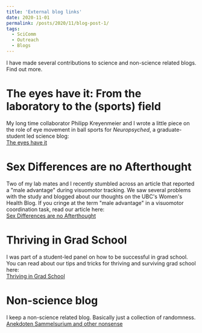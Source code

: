 ```yaml
---
title: 'External blog links'
date: 2020-11-01
permalink: /posts/2020/11/blog-post-1/
tags:
  - SciComm
  - Outreach
  - Blogs
---
```

I have made several contributions to science and non-science related blogs. Find out more. 

The eyes have it: From the laboratory to the (sports) field 
======
My long time collaborator Philipp Kreyenmeier and I wrote a little piece on the role of eye movement in ball sports for <i>Neuropsyched</i>, a graduate-student led science blog:<br>
<a href= "https://www.neuropsyched.ca/fall-2021/the-eyes-have-it-from-the-lab-to-the-sports-field"> The eyes have it </a>

Sex Differences are no Afterthought
======
Two of my lab mates and I recently stumbled across an article that reported a "male advantage" during visuomotor tracking. We saw several problems with the study and blogged about our thoughts on the UBC's Women's Health Blog. If you cringe at the term "male advantage" in a visuomotor coordination task, read our article here:<br>
<a href= "https://womenshealthresearch.ubc.ca/sex-differences-are-no-afterthought"> Sex Differences are no Afterthought </a>

Thriving in Grad School
======
I was part of a student-led panel on how to be successful in grad school. You can read about our tips and tricks for thriving and surviving grad school here: <br>
<a href= "https://neuroscience.centreforbrainhealth.ca/tips-and-tricks-thriving-grad-school"> Thriving in Grad School </a>

Non-science blog
======
I keep a non-science related blog. Basically just a collection of randomness.<br>
<a href= "http://ookenfooken.blogspot.com"> Anekdoten Sammelsurium and other nonsense </a>